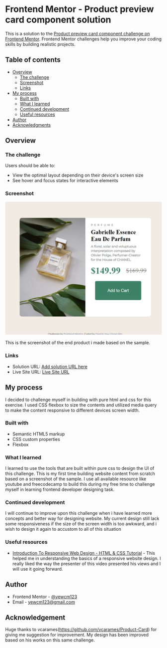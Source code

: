 # Frontend Mentor - Product preview card component solution

This is a solution to the [Product preview card component challenge on Frontend Mentor](https://www.frontendmentor.io/challenges/product-preview-card-component-GO7UmttRfa). Frontend Mentor challenges help you improve your coding skills by building realistic projects. 

## Table of contents

- [Overview](#overview)
  - [The challenge](#the-challenge)
  - [Screenshot](#screenshot)
  - [Links](#links)
- [My process](#my-process)
  - [Built with](#built-with)
  - [What I learned](#what-i-learned)
  - [Continued development](#continued-development)
  - [Useful resources](#useful-resources)
- [Author](#author)
- [Acknowledgments](#acknowledgments)


## Overview

### The challenge

Users should be able to:

- View the optimal layout depending on their device's screen size
- See hover and focus states for interactive elements

### Screenshot

![Screenshot](./public/yewcm123.github.io_product-preview-card-component-FrontendMentor-_.png)

This is the screenshot of the end product i made based on the sample.

### Links

- Solution URL: [Add solution URL here](https://github.com/yewcm123/product-preview-card-component-FrontendMentor-.git)
- Live Site URL: [Live Site URL](https://yewcm123.github.io/product-preview-card-component-FrontendMentor-/)

## My process
I decided to challenge myself in building with pure html and css for this exercise.
I used CSS flexbox to size the contents and utilized media query to make the content responsive to different devices screen width.
### Built with

- Semantic HTML5 markup
- CSS custom properties
- Flexbox


### What I learned

I learned to use the tools that are built within pure css to design the UI of this challenge. This is my first time building website content from scratch based on a screenshot of the sample. I use all available resource like youtube and freecodecamp to build this during my free time to challenge myself in learning frontend developer designing task.

### Continued development

I will continue to improve upon this challenge when i have learned more concepts and better way for designing website.
My current design still lack some responsiveness if the size of the screen width is too awkward, and i wish to design it again to accustom to all of this situation

### Useful resources

- [Introduction To Responsive Web Design - HTML & CSS Tutorial](https://www.youtube.com/watch?v=srvUrASNj0s&list=PLlQ0SaBmA1kzcFQ0zKHkNBIJRE1I_g2RF&index=1&t=4116s) - This helped me in understanding the basics of a responsive website design. I really liked the way the presenter of this video presented his views and I will use it going forward.

## Author

- Frontend Mentor - [@yewcm123](https://www.frontendmentor.io/profile/yourusername)
- Email - yewcm123@gmail.com

## Acknowledgement
Huge thanks to vcarames(https://github.com/vcarames/Product-Card) for giving me suggestion for improvement. My design has been improved based on his works on this same challenge.